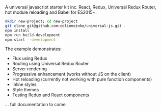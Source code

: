 A universal javascript starter kit inc. React, Redux,
Universal Redux Router, hot module reloading and Babel for
ES2015+.

```bash
mkdir new-project; cd new-project
git clone git@github.com:colinmeinke/universal-js.git .
npm install
npm run build-development
npm start --development
```

The example demonstrates:

- Flux using Redux
- Routing using Universal Redux Router
- Server rendering
- Progressive enhancement (works without JS on the client)
- Hot reloading (currently not working with pure function components)
- Inline styles
- Style themes
- Testing Redux and React components

... full documentation to come.
